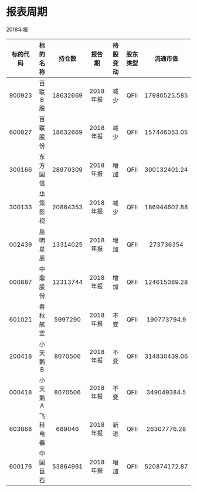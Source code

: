 # 报表周期 

2018年报

| 标的代码 | 标的名称 | 持仓数 | 报告期 | 持股变动 | 股东类型 | 流通市值 |
|:--:|:--:|:--:|:--:|:--:|:--:|:--:|
|900923|百联B股|18632669|2018年报|减少|QFII|17980525.585|
|600827|百联股份|18632669|2018年报|减少|QFII|157446053.05|
|300166|东方国信|28970309|2018年报|增加|QFII|300132401.24|
|300133|华策影视|20864353|2018年报|减少|QFII|186944602.88|
|002439|启明星辰|13314025|2018年报|增加|QFII|273736354|
|000887|中鼎股份|12313744|2018年报|增加|QFII|124615089.28|
|601021|春秋航空|5997290|2018年报|不变|QFII|190773794.9|
|200418|小天鹅B|8070506|2018年报|不变|QFII|314830439.06|
|000418|小天鹅A|8070506|2018年报|不变|QFII|349049384.5|
|603868|飞科电器|689046|2018年报|新进|QFII|26307776.28|
|600176|中国巨石|53864961|2018年报|增加|QFII|520874172.87|